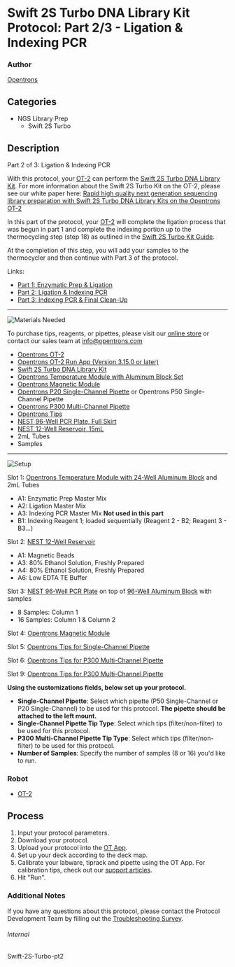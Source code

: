 # Swift 2S Turbo DNA Library Kit Protocol: Part 2/3 - Ligation & Indexing PCR

### Author
[Opentrons](https://opentrons.com/)

## Categories
* NGS Library Prep
	* Swift 2S Turbo


## Description
Part 2 of 3: Ligation & Indexing PCR

With this protocol, your [OT-2](https://shop.opentrons.com/collections/ot-2-robot/products/ot-2) can perform the [Swift 2S Turbo DNA Library Kit](https://swiftbiosci.com/swift-2s-turbo-dna-library-kits/). For more information about the Swift 2S Turbo Kit on the OT-2, please see our white paper here: [Rapid high quality next generation sequencing library preparation with Swift 2S Turbo DNA Library Kits on the Opentrons OT-2](https://opentrons-landing-img.s3.amazonaws.com/bundles/fully_automated_ngs_application_note.pdf)

In this part of the protocol, your [OT-2](https://shop.opentrons.com/collections/ot-2-robot/products/ot-2) will complete the ligation process that was begun in part 1 and complete the indexing portion up to the thermocycling step (step 18) as outlined in the [Swift 2S Turbo Kit Guide](https://swiftbiosci.com/wp-content/uploads/2019/11/PRT-001-2S-Turbo-DNA-Library-Kit-Rev-1.pdf).

At the completion of this step, you will add your samples to the thermocycler and then continue with Part 3 of the protocol.

Links:
* [Part 1: Enzymatic Prep & Ligation](http://protocols.opentrons.com/protocol/swift-2s-turbo-pt1)
* [Part 2: Ligation & Indexing PCR](http://protocols.opentrons.com/protocol/swift-2s-turbo-pt2)
* [Part 3: Indexing PCR & Final Clean-Up](http://protocols.opentrons.com/protocol/swift-2s-turbo-pt3)


---
![Materials Needed](https://s3.amazonaws.com/opentrons-protocol-library-website/custom-README-images/001-General+Headings/materials.png)

To purchase tips, reagents, or pipettes, please visit our [online store](https://shop.opentrons.com/) or contact our sales team at [info@opentrons.com](mailto:info@opentrons.com)

* [Opentrons OT-2](https://shop.opentrons.com/collections/ot-2-robot/products/ot-2)
* [Opentrons OT-2 Run App (Version 3.15.0 or later)](https://opentrons.com/ot-app/)
* [Swift 2S Turbo DNA Library Kit](https://swiftbiosci.com/swift-2s-turbo-dna-library-kits/)
* [Opentrons Temperature Module with Aluminum Block Set](https://shop.opentrons.com/collections/hardware-modules/products/tempdeck)
* [Opentrons Magnetic Module](https://shop.opentrons.com/collections/hardware-modules/products/magdeck)
* [Opentrons P20 Single-Channel Pipette](https://shop.opentrons.com/collections/ot-2-pipettes/products/single-channel-electronic-pipette) or Opentrons P50 Single-Channel Pipette
* [Opentrons P300 Multi-Channel Pipette](https://shop.opentrons.com/collections/ot-2-robot/products/8-channel-electronic-pipette)
* [Opentrons Tips](https://shop.opentrons.com/collections/opentrons-tips)
* [NEST 96-Well PCR Plate, Full Skirt](https://shop.opentrons.com/collections/lab-plates/products/nest-0-1-ml-96-well-pcr-plate-full-skirt)
* [NEST 12-Well Reservoir, 15mL](https://shop.opentrons.com/collections/reservoirs/products/nest-12-well-reservoir-15-ml)
* 2mL Tubes
* Samples


---
![Setup](https://s3.amazonaws.com/opentrons-protocol-library-website/custom-README-images/001-General+Headings/Setup.png)

Slot 1: [Opentrons Temperature Module with 24-Well Aluminum Block](https://shop.opentrons.com/collections/hardware-modules/products/tempdeck) and 2mL Tubes
* A1: Enzymatic Prep Master Mix
* A2: Ligation Master Mix
* A3: Indexing PCR Master Mix **Not used in this part**
* B1: Indexing Reagent 1; loaded sequentially (Reagent 2 - B2; Reagent 3 - B3...)


Slot 2: [NEST 12-Well Reservoir](https://shop.opentrons.com/collections/reservoirs/products/nest-12-well-reservoir-15-ml)
* A1: Magnetic Beads
* A3: 80% Ethanol Solution, Freshly Prepared
* A4: 80% Ethanol Solution, Freshly Prepared
* A6: Low EDTA TE Buffer


Slot 3: [NEST 96-Well PCR Plate](https://shop.opentrons.com/collections/lab-plates/products/nest-0-1-ml-96-well-pcr-plate-full-skirt) on top of [96-Well Aluminum Block](https://shop.opentrons.com/collections/racks-and-adapters/products/aluminum-block-set) with samples
* 8 Samples: Column 1
* 16 Samples: Column 1 & Column 2


Slot 4: [Opentrons Magnetic Module](https://shop.opentrons.com/collections/hardware-modules/products/magdeck)


Slot 5: [Opentrons Tips for Single-Channel Pipette](https://shop.opentrons.com/collections/opentrons-tips)


Slot 6: [Opentrons Tips for P300 Multi-Channel Pipette](https://shop.opentrons.com/collections/opentrons-tips)


Slot 9: [Opentrons Tips for P300 Multi-Channel Pipette](https://shop.opentrons.com/collections/opentrons-tips)


**Using the customizations fields, below set up your protocol.**
* **Single-Channel Pipette**: Select which pipette (P50 Single-Channel or P20 Single-Channel) to be used for this protocol. **The pipette should be attached to the left mount.**
* **Single-Channel Pipette Tip Type**: Select which tips (filter/non-filter) to be used for this protocol.
* **P300 Multi-Channel Pipette Tip Type**: Select which tips (filter/non-filter) to be used for this protocol.
* **Number of Samples**: Specify the number of samples (8 or 16) you'd like to run.




### Robot
* [OT-2](https://opentrons.com/ot-2)

## Process

1. Input your protocol parameters.
2. Download your protocol.
3. Upload your protocol into the [OT App](https://opentrons.com/ot-app).
4. Set up your deck according to the deck map.
5. Calibrate your labware, tiprack and pipette using the OT App. For calibration tips, check out our [support articles](https://support.opentrons.com/en/collections/1559720-guide-for-getting-started-with-the-ot-2).
6. Hit "Run".

### Additional Notes
If you have any questions about this protocol, please contact the Protocol Development Team by filling out the [Troubleshooting Survey](https://protocol-troubleshooting.paperform.co/).

###### Internal
Swift-2S-Turbo-pt2
